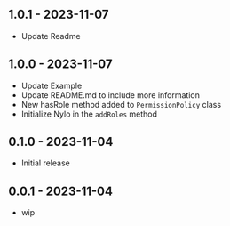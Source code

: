 ## 1.0.1 - 2023-11-07

* Update Readme

## 1.0.0 - 2023-11-07

* Update Example
* Update README.md to include more information
* New hasRole method added to `PermissionPolicy` class
* Initialize Nylo in the `addRoles` method

## 0.1.0 - 2023-11-04

* Initial release

## 0.0.1 - 2023-11-04

* wip
